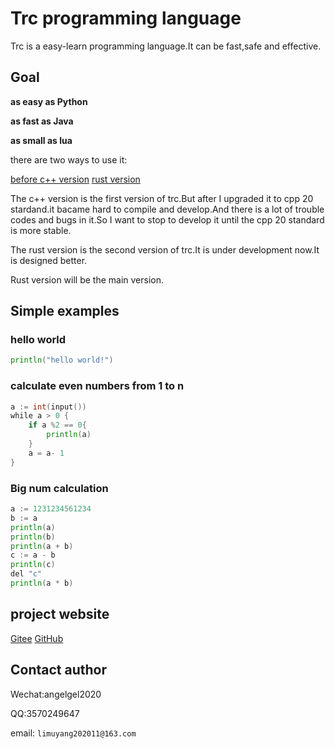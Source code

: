# Trc programming language

Trc is a easy-learn programming language.It can be fast,safe and effective.

## Goal

**as easy as Python**

**as fast as Java**

**as small as lua**

there are two ways to use it:

[before c++ version](./cpp/)
[rust version](./rust/)

The c++ version is the first version of trc.But after I upgraded it to cpp 20 stardand.it bacame hard to compile and develop.And there is a lot of trouble codes and bugs in it.So I want to stop to develop it until the cpp 20 standard is more stable.

The rust version is the second version of trc.It is under development now.It is designed better.

Rust version will be the main version.

## Simple examples

### hello world

```go
println("hello world!")
```

### calculate even numbers from 1 to n

```go
a := int(input())
while a > 0 {
    if a %2 == 0{
        println(a)
    }
    a = a- 1
}
```

### Big num calculation

```go
a := 1231234561234
b := a
println(a)
println(b)
println(a + b)
c := a - b
println(c)
del "c"
println(a * b)
```

## project website

[Gitee](https://gitee.com/li-muyangangel/trc.git)
[GitHub](https://github.com/limuy2022/trc.git)

## Contact author

Wechat:angelgel2020

QQ:3570249647

email: `limuyang202011@163.com`
